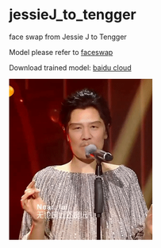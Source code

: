 # jessieJ_to_tengger
face swap from Jessie J to Tengger

Model please refer to [faceswap](https://github.com/deepfakes/faceswap) 

Download trained model: [baidu cloud]()

![alt text](https://github.com/DaFun/jessieJ_to_tengger/blob/master/jessie_tengger.gif "example")
